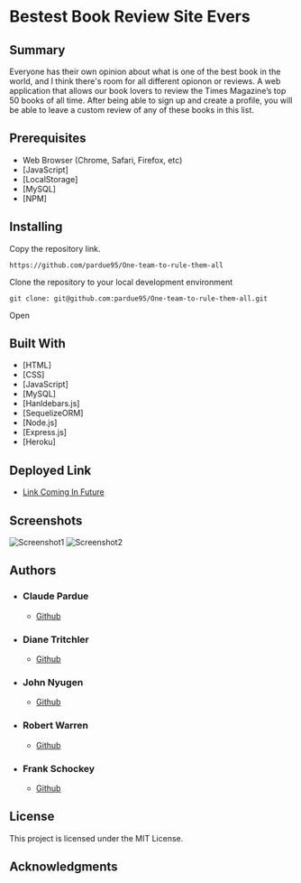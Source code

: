 # Bestest Book Review Site Evers

## Summary

Everyone has their own opinion about what is one of the best book in the world, and I think there's room for all different opionon or reviews. A web application that allows our book lovers to review the Times Magazine’s top 50 books of all time. After being able to sign up and create a profile, you will be able to leave a custom review  of any of these books in this list. 

## Prerequisites

- Web Browser (Chrome, Safari, Firefox, etc)
- [JavaScript]
- [LocalStorage]
- [MySQL]
- [NPM]


## Installing

Copy the repository link.

```
https://github.com/pardue95/One-team-to-rule-them-all
```

Clone the repository to your local development environment

```
git clone: git@github.com:pardue95/One-team-to-rule-them-all.git
```

Open 

## Built With

* [HTML]
* [CSS]
* [JavaScript]
* [MySQL]
* [Hanldebars.js]
* [SequelizeORM]
* [Node.js]
* [Express.js]
* [Heroku]

## Deployed Link

* [Link Coming In Future]()

## Screenshots

![Screenshot1](https://user-images.githubusercontent.com/90200981/148155591-60a567f5-5244-409e-954e-96a997e882c7.JPG)
![Screenshot2](https://user-images.githubusercontent.com/90200981/148155638-263667da-c0b1-44ce-8b0c-c02902803dcf.JPG)


## Authors

* ### Claude Pardue
    - [Github](https://github.com/pardue95)
* ### Diane Tritchler
    - [Github](https://github.com/DianeTritchler)
* ### John Nyugen
    - [Github](https://github.com/JoNoC0)
* ### Robert Warren
    - [Github](https://github.com/warrenrobert127)
* ### Frank Schockey
    - [Github](https://github.com/FrankShock)


## License

This project is licensed under the MIT License.



## Acknowledgments
